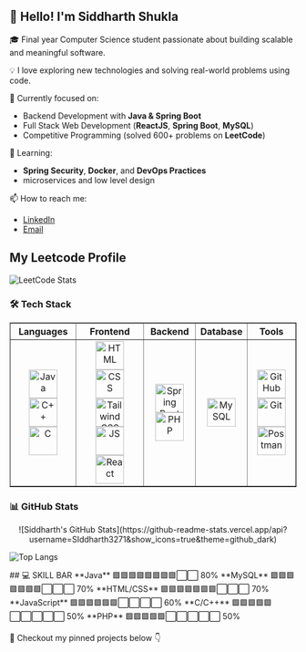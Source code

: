 ## 👋 Hello! I'm Siddharth Shukla

🎓 Final year Computer Science student passionate about building scalable and meaningful software.

💡 I love exploring new technologies and solving real-world problems using code.

🔧 Currently focused on:
- Backend Development with **Java & Spring Boot**
- Full Stack Web Development (**ReactJS**, **Spring Boot**, **MySQL**)
- Competitive Programming (solved 600+ problems on **LeetCode**)

🌱 Learning:
- **Spring Security**, **Docker**, and **DevOps Practices**
- microservices and low level design

📫 How to reach me:
- [LinkedIn](https://linkedin.com/in/siddharth-shukla-61ab0124b)
- [Email](mailto:shuklasiddharth418@gmail.com)


## My Leetcode Profile
![LeetCode Stats](https://leetcard.jacoblin.cool/SiddharthShukla34?theme=nord&font=Amaranth&ext=heatmap)

### 🛠️ Tech Stack
<table border="1" cellspacing="10" cellpadding="10">
  <tr>
    <th>Languages</th>
    <th>Frontend</th>
    <th>Backend</th>
    <th>Database</th>
    <th>Tools</th>
  </tr>
  <tr>
    <td align="center">
      <img src="https://cdn.jsdelivr.net/gh/devicons/devicon/icons/java/java-original.svg" width="50" height="50" alt="Java"/>
      <img src="https://cdn.jsdelivr.net/gh/devicons/devicon/icons/cplusplus/cplusplus-original.svg" width="50" height="50" alt="C++"/>
      <img src="https://cdn.jsdelivr.net/gh/devicons/devicon/icons/c/c-original.svg" width="50" height="50" alt="C"/>
    </td>
    <td align="center">
      <img src="https://cdn.jsdelivr.net/gh/devicons/devicon/icons/html5/html5-original.svg" width="50" height="50" alt="HTML"/>
      <img src="https://cdn.jsdelivr.net/gh/devicons/devicon/icons/css3/css3-original.svg" width="50" height="50" alt="CSS"/>
      <img src="https://cdn.jsdelivr.net/gh/devicons/devicon/icons/tailwindcss/tailwindcss-original.svg" alt="Tailwind CSS" width="50" height="50"/>
      <img src="https://cdn.jsdelivr.net/gh/devicons/devicon/icons/javascript/javascript-original.svg" width="50" height="50" alt="JS"/>
      <img src="https://cdn.jsdelivr.net/gh/devicons/devicon/icons/react/react-original.svg" width="50" height="50" alt="React"/>
    </td>
    <td align="center">
      <img src="https://cdn.jsdelivr.net/gh/devicons/devicon/icons/spring/spring-original.svg" width="50" height="50" alt="Spring Boot"/>
      <img src="https://cdn.jsdelivr.net/gh/devicons/devicon/icons/php/php-original.svg" width="50" height="50" alt="PHP"/>
    </td>
    <td align="center">
      <img src="https://cdn.jsdelivr.net/gh/devicons/devicon/icons/mysql/mysql-original.svg" width="50" height="50" alt="MySQL"/>
    </td>
    <td align="center">
      <img src="https://cdn.jsdelivr.net/gh/devicons/devicon/icons/github/github-original.svg" width="50" height="50" alt="GitHub"/>
      <img src="https://cdn.jsdelivr.net/gh/devicons/devicon/icons/git/git-original.svg" width="50" height="50" alt="Git"/>
      <img src="https://cdn.jsdelivr.net/gh/devicons/devicon/icons/postman/postman-original.svg" width="50" height="50" alt="Postman"/>
    </td>
  </tr>
</table>

### 📊 GitHub Stats
<p align="center">
![Siddharth's GitHub Stats](https://github-readme-stats.vercel.app/api?username=SIddharth3271&show_icons=true&theme=github_dark)

![Top Langs](https://github-readme-stats.vercel.app/api/top-langs/?username=Siddharth3271&layout=compact&theme=github_dark)
</p>
## 💻 SKILL BAR
**Java**        🟩🟩🟩🟩🟩🟩🟩🟩⬜⬜ 80%  
**MySQL**       🟩🟩🟩🟩🟩🟩🟩⬜⬜⬜ 70%  
**HTML/CSS**    🟩🟩🟩🟩🟩🟩🟩⬜⬜⬜ 70%  
**JavaScript**  🟩🟩🟩🟩🟩🟩⬜⬜⬜⬜ 60%  
**C/C++**       🟩🟩🟩🟩🟩⬜⬜⬜⬜⬜ 50%  
**PHP**         🟩🟩🟩🟩🟩⬜⬜⬜⬜⬜ 50%

📌 Checkout my pinned projects below 👇
